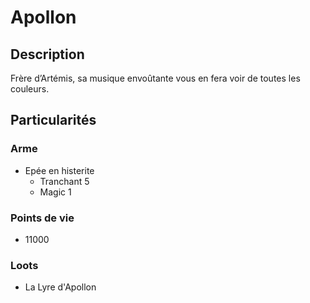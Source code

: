# Apollon

## Description
Frère d’Artémis, sa musique envoûtante vous en fera voir de toutes les couleurs.

## Particularités

### Arme
- Epée en histerite
  - Tranchant 5
  - Magic 1

### Points de vie
- 11000

### Loots
- La Lyre d'Apollon
